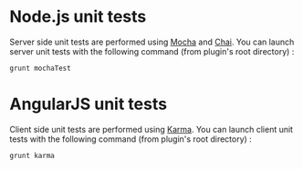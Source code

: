 # Node.js unit tests

Server side unit tests are performed using [Mocha](http://mochajs.org/) and [Chai](http://chaijs.com/). You can launch server unit tests with the following command (from plugin's root directory) :

    grunt mochaTest

# AngularJS unit tests

Client side unit tests are performed using [Karma](http://karma-runner.github.io/0.13/index.html). You can launch client unit tests with the following command (from plugin's root directory) :

    grunt karma
